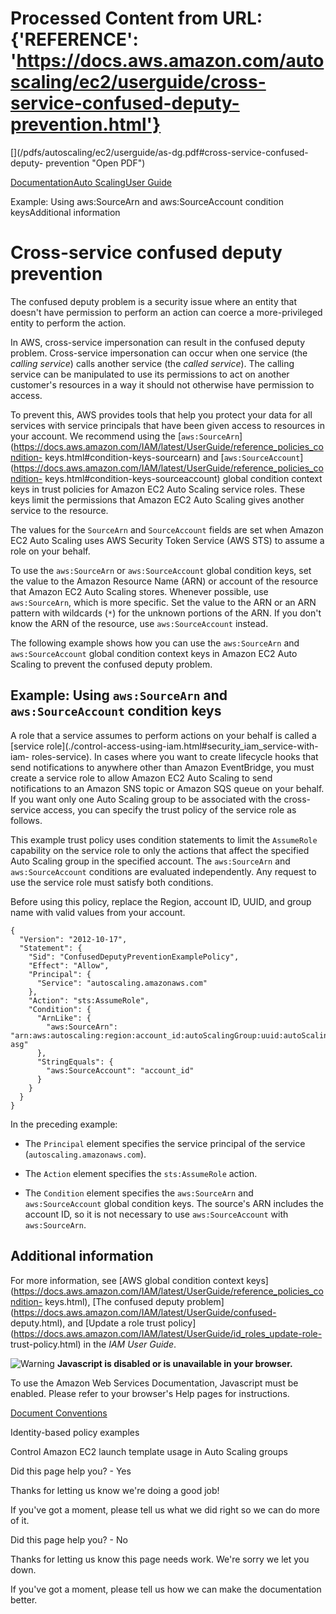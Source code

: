 # Processed Content from URL: {'REFERENCE': 'https://docs.aws.amazon.com/autoscaling/ec2/userguide/cross-service-confused-deputy-prevention.html'}

[](/pdfs/autoscaling/ec2/userguide/as-dg.pdf#cross-service-confused-deputy-
prevention "Open PDF")

[Documentation](/index.html)[Auto Scaling](/autoscaling/index.html)[User
Guide](what-is-amazon-ec2-auto-scaling.html)

Example: Using aws:SourceArn and aws:SourceAccount condition keysAdditional
information

# Cross-service confused deputy prevention

The confused deputy problem is a security issue where an entity that doesn't
have permission to perform an action can coerce a more-privileged entity to
perform the action.

In AWS, cross-service impersonation can result in the confused deputy problem.
Cross-service impersonation can occur when one service (the _calling service_)
calls another service (the _called service_). The calling service can be
manipulated to use its permissions to act on another customer's resources in a
way it should not otherwise have permission to access.

To prevent this, AWS provides tools that help you protect your data for all
services with service principals that have been given access to resources in
your account. We recommend using the
[`aws:SourceArn`](https://docs.aws.amazon.com/IAM/latest/UserGuide/reference_policies_condition-
keys.html#condition-keys-sourcearn) and
[`aws:SourceAccount`](https://docs.aws.amazon.com/IAM/latest/UserGuide/reference_policies_condition-
keys.html#condition-keys-sourceaccount) global condition context keys in trust
policies for Amazon EC2 Auto Scaling service roles. These keys limit the
permissions that Amazon EC2 Auto Scaling gives another service to the
resource.

The values for the `SourceArn` and `SourceAccount` fields are set when Amazon
EC2 Auto Scaling uses AWS Security Token Service (AWS STS) to assume a role on
your behalf.

To use the `aws:SourceArn` or `aws:SourceAccount` global condition keys, set
the value to the Amazon Resource Name (ARN) or account of the resource that
Amazon EC2 Auto Scaling stores. Whenever possible, use `aws:SourceArn`, which
is more specific. Set the value to the ARN or an ARN pattern with wildcards
(`*`) for the unknown portions of the ARN. If you don't know the ARN of the
resource, use `aws:SourceAccount` instead.

The following example shows how you can use the `aws:SourceArn` and
`aws:SourceAccount` global condition context keys in Amazon EC2 Auto Scaling
to prevent the confused deputy problem.

## Example: Using `aws:SourceArn` and `aws:SourceAccount` condition keys

A role that a service assumes to perform actions on your behalf is called a
[service role](./control-access-using-iam.html#security_iam_service-with-iam-
roles-service). In cases where you want to create lifecycle hooks that send
notifications to anywhere other than Amazon EventBridge, you must create a
service role to allow Amazon EC2 Auto Scaling to send notifications to an
Amazon SNS topic or Amazon SQS queue on your behalf. If you want only one Auto
Scaling group to be associated with the cross-service access, you can specify
the trust policy of the service role as follows.

This example trust policy uses condition statements to limit the `AssumeRole`
capability on the service role to only the actions that affect the specified
Auto Scaling group in the specified account. The `aws:SourceArn` and
`aws:SourceAccount` conditions are evaluated independently. Any request to use
the service role must satisfy both conditions.

Before using this policy, replace the Region, account ID, UUID, and group name
with valid values from your account.

    
    
    {
      "Version": "2012-10-17",
      "Statement": {
        "Sid": "ConfusedDeputyPreventionExamplePolicy",
        "Effect": "Allow",
        "Principal": {
          "Service": "autoscaling.amazonaws.com"
        },
        "Action": "sts:AssumeRole",
        "Condition": {
          "ArnLike": {
            "aws:SourceArn": "arn:aws:autoscaling:region:account_id:autoScalingGroup:uuid:autoScalingGroupName/my-asg"
          },
          "StringEquals": {
            "aws:SourceAccount": "account_id"
          }
        }
      }
    }

In the preceding example:

  * The `Principal` element specifies the service principal of the service (`autoscaling.amazonaws.com`).

  * The `Action` element specifies the `sts:AssumeRole` action.

  * The `Condition` element specifies the `aws:SourceArn` and `aws:SourceAccount` global condition keys. The source's ARN includes the account ID, so it is not necessary to use `aws:SourceAccount` with `aws:SourceArn`.

## Additional information

For more information, see [AWS global condition context
keys](https://docs.aws.amazon.com/IAM/latest/UserGuide/reference_policies_condition-
keys.html), [The confused deputy
problem](https://docs.aws.amazon.com/IAM/latest/UserGuide/confused-
deputy.html), and [Update a role trust
policy](https://docs.aws.amazon.com/IAM/latest/UserGuide/id_roles_update-role-
trust-policy.html) in the _IAM User Guide_.

![Warning](https://d1ge0kk1l5kms0.cloudfront.net/images/G/01/webservices/console/warning.png)
**Javascript is disabled or is unavailable in your browser.**

To use the Amazon Web Services Documentation, Javascript must be enabled.
Please refer to your browser's Help pages for instructions.

[Document Conventions](/general/latest/gr/docconventions.html)

Identity-based policy examples

Control Amazon EC2 launch template usage in Auto Scaling groups

Did this page help you? - Yes

Thanks for letting us know we're doing a good job!

If you've got a moment, please tell us what we did right so we can do more of
it.

Did this page help you? - No

Thanks for letting us know this page needs work. We're sorry we let you down.

If you've got a moment, please tell us how we can make the documentation
better.

